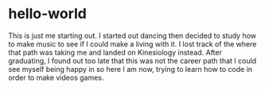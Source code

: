 # hello-world
This is just me starting out. 
I started out dancing then decided to study how to make music to see if I could make a living with it. I lost track of the where that path was taking me and landed on Kinesiology instead. After graduating, I found out too late that this was not the career path that I could see myself being happy in so here I am now, trying to learn how to code in order to make videos games. 
